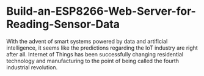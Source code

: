 # Build-an-ESP8266-Web-Server-for-Reading-Sensor-Data
With the advent of smart systems powered by data and artificial intelligence, it seems like the predictions regarding the IoT industry are right after all. Internet of Things has been successfully changing residential technology and manufacturing to the point of being called the fourth industrial revolution.
